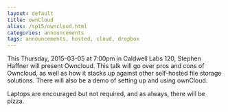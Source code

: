```yaml
---
layout: default
title: ownCloud
alias: /sp15/owncloud.html
categories: announcements
tags: announcements, hosted, cloud, dropbox
---
```

This Thursday, 2015-03-05 at 7:00pm in Caldwell Labs 120, Stephen Haffner will present Owncloud. This talk will go over pros and cons of Owncloud, as well as how it stacks up against other self-hosted file storage solutions. There will also be a demo of setting up and using ownCloud.

Laptops are encouraged but not required, and as always, there will be pizza.

